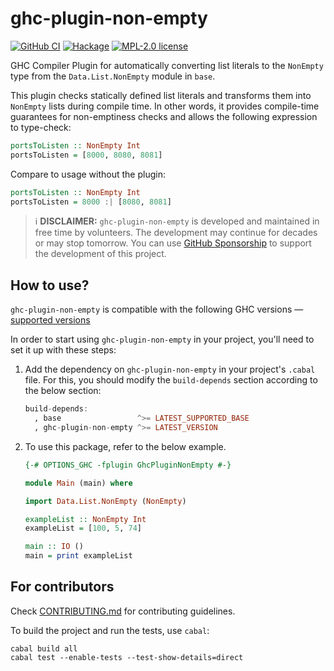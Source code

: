 # ghc-plugin-non-empty

[![GitHub CI](https://github.com/chshersh/ghc-plugin-non-empty/workflows/CI/badge.svg)](https://github.com/chshersh/ghc-plugin-non-empty/actions)
[![Hackage](https://img.shields.io/hackage/v/ghc-plugin-non-empty.svg?logo=haskell)](https://hackage.haskell.org/package/ghc-plugin-non-empty)
[![MPL-2.0 license](https://img.shields.io/badge/license-MPL--2.0-blue.svg)](LICENSE)

GHC Compiler Plugin for automatically converting list literals to the
`NonEmpty` type from the `Data.List.NonEmpty` module in `base`.

This plugin checks statically defined list literals and transforms
them into `NonEmpty` lists during compile time. In other words, it
provides compile-time guarantees for non-emptiness checks and allows
the following expression to type-check:

```haskell
portsToListen :: NonEmpty Int
portsToListen = [8000, 8080, 8081]
```

Compare to usage without the plugin:

```haskell
portsToListen :: NonEmpty Int
portsToListen = 8000 :| [8080, 8081]
```

> ℹ️ **DISCLAIMER:** `ghc-plugin-non-empty` is developed and
> maintained in free time by volunteers. The development may continue
> for decades or may stop tomorrow. You can use
> [GitHub Sponsorship](https://github.com/sponsors/chshersh) to support
> the development of this project.

## How to use?

`ghc-plugin-non-empty` is compatible with the following GHC
versions — [supported versions](https://matrix.hackage.haskell.org/#/package/ghc-plugin-non-empty)

In order to start using `ghc-plugin-non-empty` in your project, you'll
need to set it up with these steps:

1. Add the dependency on `ghc-plugin-non-empty` in your project's
   `.cabal` file. For this, you should modify the `build-depends`
   section according to the below section:

   ```haskell
   build-depends:
     , base                 ^>= LATEST_SUPPORTED_BASE
     , ghc-plugin-non-empty ^>= LATEST_VERSION
   ```

2. To use this package, refer to the below example.

   ```haskell
   {-# OPTIONS_GHC -fplugin GhcPluginNonEmpty #-}

   module Main (main) where

   import Data.List.NonEmpty (NonEmpty)

   exampleList :: NonEmpty Int
   exampleList = [100, 5, 74]

   main :: IO ()
   main = print exampleList
   ```

## For contributors

Check [CONTRIBUTING.md](https://github.com/chshersh/ghc-plugin-non-empty/blob/main/CONTRIBUTING.md)
for contributing guidelines.

To build the project and run the tests, use `cabal`:

```shell
cabal build all
cabal test --enable-tests --test-show-details=direct
```
